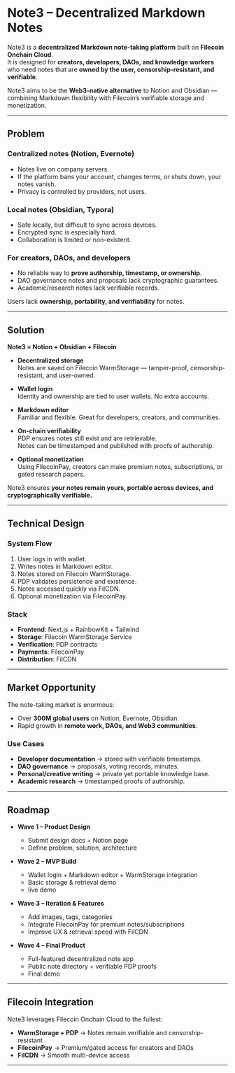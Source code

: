 # Note3 – Decentralized Markdown Notes

Note3 is a **decentralized Markdown note-taking platform** built on **Filecoin Onchain Cloud**.  
It is designed for **creators, developers, DAOs, and knowledge workers** who need notes that are **owned by the user, censorship-resistant, and verifiable**.  

Note3 aims to be the **Web3-native alternative** to Notion and Obsidian — combining Markdown flexibility with Filecoin’s verifiable storage and monetization.

---

## Problem

### Centralized notes (Notion, Evernote)
- Notes live on company servers.  
- If the platform bans your account, changes terms, or shuts down, your notes vanish.  
- Privacy is controlled by providers, not users.  

### Local notes (Obsidian, Typora)
- Safe locally, but difficult to sync across devices.  
- Encrypted sync is especially hard.  
- Collaboration is limited or non-existent.  

### For creators, DAOs, and developers
- No reliable way to **prove authorship, timestamp, or ownership**.  
- DAO governance notes and proposals lack cryptographic guarantees.  
- Academic/research notes lack verifiable records.  

Users lack **ownership, portability, and verifiability** for notes.

---

## Solution

**Note3 = Notion + Obsidian + Filecoin**  

- **Decentralized storage**  
  Notes are saved on Filecoin WarmStorage — tamper-proof, censorship-resistant, and user-owned.  

- **Wallet login**  
  Identity and ownership are tied to user wallets. No extra accounts.  

- **Markdown editor**  
  Familiar and flexible. Great for developers, creators, and communities.  

- **On-chain verifiability**  
  PDP ensures notes still exist and are retrievable.  
  Notes can be timestamped and published with proofs of authorship.  

- **Optional monetization**  
  Using FilecoinPay, creators can make premium notes, subscriptions, or gated research papers.  

Note3 ensures **your notes remain yours, portable across devices, and cryptographically verifiable.**

---

## Technical Design

### System Flow
1. User logs in with wallet.  
2. Writes notes in Markdown editor.  
3. Notes stored on Filecoin WarmStorage.  
4. PDP validates persistence and existence.  
5. Notes accessed quickly via FilCDN.  
6. Optional monetization via FilecoinPay.  

### Stack
- **Frontend**: Next.js + RainbowKit + Tailwind  
- **Storage**: Filecoin WarmStorage Service  
- **Verification**: PDP contracts  
- **Payments**: FilecoinPay  
- **Distribution**: FilCDN  

---

## Market Opportunity

The note-taking market is enormous:
- Over **300M global users** on Notion, Evernote, Obsidian.  
- Rapid growth in **remote work, DAOs, and Web3 communities**.  

### Use Cases
- **Developer documentation** → stored with verifiable timestamps.  
- **DAO governance** → proposals, voting records, minutes.  
- **Personal/creative writing** → private yet portable knowledge base.  
- **Academic research** → timestamped proofs of authorship.  

---

## Roadmap

- **Wave 1 – Product Design**  
  - Submit design docs + Notion page  
  - Define problem, solution, architecture  

- **Wave 2 – MVP Build**  
  - Wallet login + Markdown editor + WarmStorage integration  
  - Basic storage & retrieval demo  
  - live demo

- **Wave 3 – Iteration & Features**  
  - Add images, tags, categories  
  - Integrate FilecoinPay for premium notes/subscriptions  
  - Improve UX & retrieval speed with FilCDN  

- **Wave 4 – Final Product**  
  - Full-featured decentralized note app 
  - Public note directory + verifiable PDP proofs
  - Final demo

---

## Filecoin Integration

Note3 leverages Filecoin Onchain Cloud to the fullest:
- **WarmStorage + PDP** → Notes remain verifiable and censorship-resistant  
- **FilecoinPay** → Premium/gated access for creators and DAOs  
- **FilCDN** → Smooth multi-device access  

---
